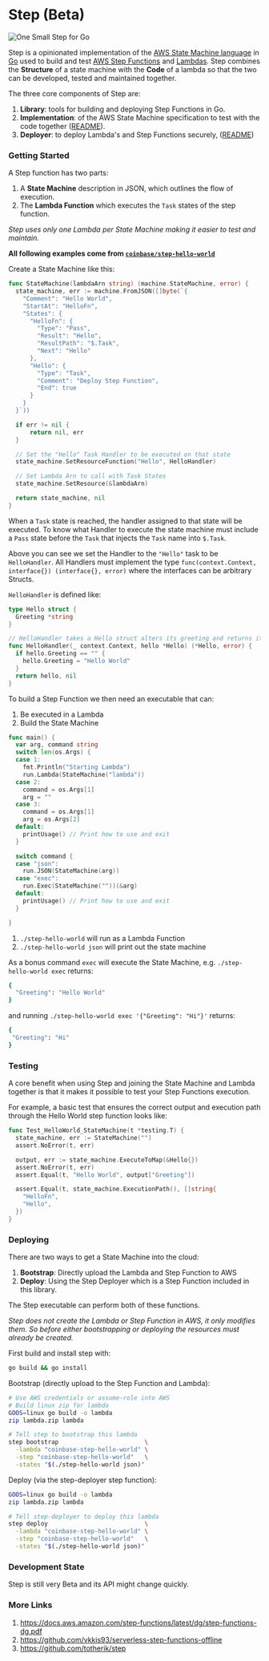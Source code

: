 # Step (Beta)

<span align="right">
<img src="./assets/one_small_step_for_gopher.png" alt="One Small Step for Go"/>
</span>

Step is a opinionated implementation of the [AWS State Machine language](./STATE_SPEC.md) in [Go](https://golang.org/) used to build and test [AWS Step Functions](https://docs.aws.amazon.com/step-functions/latest/dg/getting-started.html) and [Lambdas](https://docs.aws.amazon.com/lambda/latest/dg/getting-started.html). Step combines the **Structure** of a state machine with the **Code** of a lambda so that the two can be developed, tested and maintained together.

The three core components of Step are:

1. **Library**: tools for building and deploying Step Functions in Go.
2. **Implementation**: of the AWS State Machine specification to test with the code together ([README](./machine)).
3. **Deployer**: to deploy Lambda's and Step Functions securely, ([README](./deployer))

### Getting Started

A Step function has two parts:

1. A **State Machine** description in JSON, which outlines the flow of execution.
2. The **Lambda Function** which executes the `Task` states of the step function.

*Step uses only one Lambda per State Machine making it easier to test and maintain.*

**All following examples come from [`coinbase/step-hello-world`](https://github.com/coinbase/step-hello-world)**

Create a State Machine like this:

```go
func StateMachine(lambdaArn string) (machine.StateMachine, error) {
  state_machine, err := machine.FromJSON([]byte(`{
    "Comment": "Hello World",
    "StartAt": "HelloFn",
    "States": {
      "HelloFn": {
        "Type": "Pass",
        "Result": "Hello",
        "ResultPath": "$.Task",
        "Next": "Hello"
      },
      "Hello": {
        "Type": "Task",
        "Comment": "Deploy Step Function",
        "End": true
      }
    }
  }`))

  if err != nil {
      return nil, err
  }

  // Set the "Hello" Task Handler to be executed on that state
  state_machine.SetResourceFunction("Hello", HelloHandler)

  // Set Lambda Arn to call with Task States
  state_machine.SetResource(&lambdaArn)

  return state_machine, nil
}
```

When a `Task` state is reached, the handler assigned to that state will be executed. To know what Handler to execute the state machine must include a `Pass` state before the `Task` that injects the `Task` name into `$.Task`. 

Above you can see we set the Handler to the `"Hello"` task to be `HelloHandler`. All Handlers must implement the type `func(context.Context, interface{}) (interface{}, error)` where the interfaces can be arbitrary Structs.

`HelloHandler` is defined like:

```go
type Hello struct {
  Greeting *string
}

// HelloHandler takes a Hello struct alters its greeting and returns it
func HelloHandler(_ context.Context, hello *Hello) (*Hello, error) {
  if hello.Greeting == "" {
    hello.Greeting = "Hello World"
  }
  return hello, nil
}
```

To build a Step Function we then need an executable that can:

1. Be executed in a Lambda
2. Build the State Machine

```go
func main() {
  var arg, command string
  switch len(os.Args) {
  case 1:
    fmt.Println("Starting Lambda")
    run.Lambda(StateMachine("lambda"))
  case 2:
    command = os.Args[1]
    arg = ""
  case 3:
    command = os.Args[1]
    arg = os.Args[2]
  default:
    printUsage() // Print how to use and exit
  }

  switch command {
  case "json":
    run.JSON(StateMachine(arg))
  case "exec":
    run.Exec(StateMachine(""))(&arg)
  default:
    printUsage() // Print how to use and exit
  }

}
```

1. `./step-hello-world` will run as a Lambda Function
2. `./step-hello-world json` will print out the state machine

As a bonus command `exec` will execute the State Machine, e.g. `./step-hello-world exec` returns:

```bash
{
  "Greeting": "Hello World"
}
```

and running `./step-hello-world exec '{"Greeting": "Hi"}'` returns:

``` bash
{
 "Greeting": "Hi"
}
```

### Testing

A core benefit when using Step and joining the State Machine and Lambda together is that it makes it possible to test your Step Functions execution.

For example, a basic test that ensures the correct output and execution path through the Hello World step function looks like:

```go
func Test_HelloWorld_StateMachine(t *testing.T) {
  state_machine, err := StateMachine("")
  assert.NoError(t, err)

  output, err := state_machine.ExecuteToMap(&Hello{})
  assert.NoError(t, err)
  assert.Equal(t, "Hello World", output["Greeting"])

  assert.Equal(t, state_machine.ExecutionPath(), []string{
    "HelloFn",
    "Hello",
  })
}
```

### Deploying

There are two ways to get a State Machine into the cloud:

1. **Bootstrap**: Directly upload the Lambda and Step Function to AWS
2. **Deploy**: Using the Step Deployer which is a Step Function included in this library.

The Step executable can perform both of these functions.

*Step does not create the Lambda or Step Function in AWS, it only modifies them. So before either bootstrapping or deploying the resources must already be created.*

First build and install step with:

```bash
go build && go install
```

Bootstrap (directly upload to the Step Function and Lambda):

```bash
# Use AWS credentials or assume-role into AWS
# Build linux zip for lambda
GOOS=linux go build -o lambda
zip lambda.zip lambda

# Tell step to bootstrap this lambda
step bootstrap                        \
  -lambda "coinbase-step-hello-world" \
  -step "coinbase-step-hello-world"   \
  -states "$(./step-hello-world json)"
```

Deploy (via the step-deployer step function):

```bash
GOOS=linux go build -o lambda
zip lambda.zip lambda

# Tell step-deployer to deploy this lambda
step deploy                           \
  -lambda "coinbase-step-hello-world" \
  -step "coinbase-step-hello-world"   \
  -states "$(./step-hello-world json)"
```

### Development State

Step is still very Beta and its API might change quickly.

### More Links

1. https://docs.aws.amazon.com/step-functions/latest/dg/step-functions-dg.pdf
1. https://github.com/vkkis93/serverless-step-functions-offline
1. https://github.com/totherik/step
